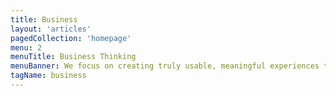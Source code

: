 ```yaml
---
title: Business
layout: 'articles'
pagedCollection: 'homepage'
menu: 2
menuTitle: Business Thinking
menuBanner: We focus on creating truly usable, meaningful experiences through interaction, visual-interactive, and content strategy design.
tagName: business
---
```

